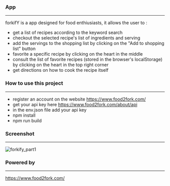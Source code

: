 ### App

---

forkifY is a app designed for food enthiusiasts, it allows the user to :

- get a list of recipes according to the keyword search
- checkout the selected recipe's list of ingredients and serving
- add the servings to the shopping list by clicking on the "Add to shopping list" button
- favorite a specific recipe by clicking on the heart in the middle
- consult the list of favorite recipes (stored in the browser's localStorage) by clicking on the heart in the top right corner
- get directions on how to cook the recipe itself

### How to use this project

---

- register an account on the website https://www.food2fork.com/
- get your api key here https://www.food2fork.com/about/api
- in the env.json file add your api key
- npm install
- npm run build

### Screenshot

---

![forkify_part1](https://i.imgur.com/hDWmJeI.png)

### Powered by

---

https://www.food2fork.com/
